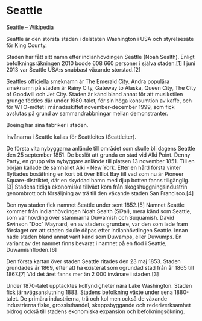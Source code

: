 # Seattle

[Seattle – Wikipedia](https://sv.wikipedia.org/wiki/Seattle)

Seattle är den största staden i delstaten Washington i USA och styrelsesäte för King County.

Staden har fått sitt namn efter indianhövdingen Seattle (Noah Sealth). Enligt befolkningsräkningen 2010 bodde 608 660 personer i själva staden.[1] I juni 2013 var Seattle USA:s snabbast växande storstad.[2]

Seattles officiella smeknamn är The Emerald City. Andra populära smeknamn på staden är Rainy City, Gateway to Alaska, Queen City, The City of Goodwill och Jet City. Staden är känd bland annat för att musikstilen grunge föddes där under 1980-talet, för sin höga konsumtion av kaffe, och för WTO-mötet i månadsskiftet november-december 1999, som fick avslutas på grund av sammandrabbningar mellan demonstranter.

Boeing har sina fabriker i staden.

Invånarna i Seattle kallas för Seattleites (Seattleiter).

De första vita nybyggarna anlände till området som skulle bli dagens Seattle den 25 september 1851. De beslöt att grunda en stad vid Alki Point. Denny Party, en grupp vita nybyggare anlände till platsen 13 november 1851. Till en början kallade de samhället Alki - New York. Efter en hård första vinter flyttades bosättning en kort bit över Elliot Bay till vad som nu är Pioneer Square-distriktet, där en skyddad hamn med djup botten fanns tillgänglig.[3] Stadens tidiga ekonomiska tillväxt kom från skogshuggningsindustrin genombrott och försäljning av trä till den växande staden San Francisco.[4]

Den nya staden fick namnet Seattle under sent 1852.[5] Namnet Seattle kommer från indianhövdingen Noah Sealth (Siʔaɫ), mera känd som Seattle, som var hövding över stammarna Duwamish och Suquamish. David Swinson "Doc" Maynard, en av stadens grundare, var den som lade fram förslaget om att staden skulle döpas efter indianhövdingen Seattle. Innan hade staden bland annat varit känd som Duwamps, eller Duwumps. En variant av det namnet finns bevarat i namnet på en flod i Seattle, Duwamishfloden.[6]

Den första kartan över staden Seattle ritades den 23 maj 1853. Staden grundades år 1869, efter att ha existerat som ogrundad stad från år 1865 till 1867.[7] Vid det året fanns mer än 2 000 invånare i staden.[3]

Under 1870-talet upptäcktes kolfyndigheter nära Lake Washington. Staden fick järnvägsanslutning 1883. Stadens befolkning växte under sena 1880-talet. De primära industrierna, trä och kol men också de växande industrierna fiske, grossisthandel, skeppsbyggande och rederiverksamhet bidrog också till stadens ekonomiska expansion och befolkningsökning.

<!---
cspell:words Duwamps Duwamish Suquamish Alki Sealth
cspell:words Seattleites Seattleiter Swinson Duwamishfloden
cspell:ignore Duwumps Siʔaɫ
cspell:locale en,sv
--->
